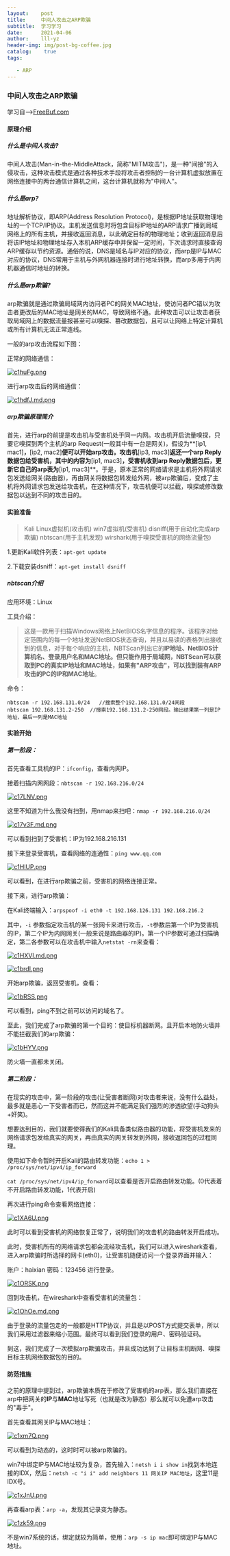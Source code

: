 ```yaml
---
layout:    post
title:     中间人攻击之ARP欺骗
subtitle:  学习学习
date:      2021-04-06
author:    lll-yz
header-img: img/post-bg-coffee.jpg
catalog:    true
tags:

   - ARP
---
```


### 中间人攻击之ARP欺骗

学习自-->[FreeBuf.com](https://www.freebuf.com/articles/network/266951.html)

#### 原理介绍

##### 什么是中间人攻击?

中间人攻击(Man-in-the-MiddleAttack，简称"MITM攻击")，是一种"间接"的入侵攻击，这种攻击模式是通过各种技术手段将攻击者控制的一台计算机虚拟放置在网络连接中的两台通信计算机之间，这台计算机就称为"中间人"。

##### 什么是arp?

地址解析协议，即ARP(Address Resolution Protocol)，是根据IP地址获取物理地址的一个TCP/IP协议。主机发送信息时将包含目标IP地址的ARP请求广播到局域网络上的所有主机，并接收返回消息，以此确定目标的物理地址；收到返回消息后将该IP地址和物理地址存入本机ARP缓存中并保留一定时间，下次请求时直接查询ARP缓存以节约资源。通俗的说，DNS是域名与IP对应的协议，而arp是IP与MAC对应的协议，DNS常用于主机与外网机器连接时进行地址转换，而arp多用于内网机器通信时地址的转换。

##### 什么是arp欺骗?

arp欺骗就是通过欺骗局域网内访问者PC的网关MAC地址，使访问者PC错以为攻击者更改后的MAC地址是网关的MAC，导致网络不通。此种攻击可以让攻击者获取局域网上的数据流量报甚至可以嗅探、篡改数据包，且可以让网络上特定计算机或所有计算机无法正常连线。

一般的arp攻击流程如下图：

正常的网络通信：

[![c1huFg.png](https://z3.ax1x.com/2021/04/06/c1huFg.png)](https://imgtu.com/i/c1huFg)

进行arp攻击后的网络通信：

[![c1hdfJ.md.png](https://z3.ax1x.com/2021/04/06/c1hdfJ.md.png)](https://imgtu.com/i/c1hdfJ)

##### arp欺骗原理简介

首先，进行arp的前提是攻击机与受害机处于同一内网。攻击机开启流量嗅探，只要它嗅探到两个主机的arp Request(一般其中有一台是网关)，假设为**[ip1, mac1]**，**[ip2, mac2]**便可以开始arp攻击。攻击机**[ip3, mac3]**返还一个arp Reply数据包给受害机，其中的内容为**[ip1, mac3]**，受害机收到arp Reply数据包后，更新它自己的arp表为**[ip1, mac3]**。于是，原本正常的网络请求是主机将外网请求包发送给网关(路由器)，再由网关将数据包转发给外网，被arp欺骗后，变成了主机将外网请求包发送给攻击机，在这种情况下，攻击机便可以拦截，嗅探或修改数据包以达到不同的攻击目的。

#### 实验准备

> Kali Linux虚拟机(攻击机)
> win7虚拟机(受害机)
> disniff(用于自动化完成arp欺骗)
> nbtscan(用于主机发现)
> wirshark(用于嗅探受害机的网络流量包)

1.更新Kali软件列表：``apt-get update``

2.下载安装dsniff：``apt-get install dsniff``

##### nbtscan介绍

应用环境：Linux

工具介绍：

>这是一款用于扫描Windows网络上NetBIOS名字信息的程序。该程序对给定范围内的每一个地址发送NetBIOS状态查询，并且以易读的表格列出接收到的信息，对于每个响应的主机，NBTScan列出它的**IP地址、NetBIOS计算机名、登录用户名和MAC地址。但只能作用于局域网，NBTScan可以获取到PC的真实IP地址和MAC地址，如果有"ARP攻击"，可以找到装有ARP攻击的PC的IP和MAC地址**。

命令：

```
nbtscan -r 192.168.131.0/24   //搜索整个192.168.131.0/24网段
nbtscan 192.168.131.2-250  //搜索192.168.131.2-250网段。输出结果第一列是IP地址，最后一列是MAC地址
```

#### 实验开始

##### 第一阶段：

首先查看工具机的IP：``ifconfig``，查看内网IP。

接着扫描内网网段：``nbtscan -r 192.168.216.0/24``

[![c17LNV.png](https://z3.ax1x.com/2021/04/06/c17LNV.png)](https://imgtu.com/i/c17LNV)

这里不知道为什么我没有扫到，用nmap来扫吧：``nmap -r 192.168.216.0/24``

[![c17v3F.md.png](https://z3.ax1x.com/2021/04/06/c17v3F.md.png)](https://imgtu.com/i/c17v3F)

可以看到扫到了受害机：IP为192.168.216.131

接下来登录受害机，查看网络的连通性：``ping www.qq.com``

[![c1HlUP.png](https://z3.ax1x.com/2021/04/06/c1HlUP.png)](https://imgtu.com/i/c1HlUP)

可以看到，在进行arp欺骗之前，受害机的网络连接正常。

接下来，进行arp欺骗：

在Kali终端输入：``arpspoof -i eth0 -t 192.168.126.131 192.168.216.2``

其中，``-i`` 参数指定攻击机的某一张网卡来进行攻击，``-t``参数后第一个IP为受害机的IP，第二个IP为内网网关(一般来说是路由器的IP)。第一个IP参数可通过扫描确定，第二各参数可以在攻击机中输入``netstat -rn``来查看：

[![c1HXVI.md.png](https://z3.ax1x.com/2021/04/06/c1HXVI.md.png)](https://imgtu.com/i/c1HXVI)

[![c1brdI.png](https://z3.ax1x.com/2021/04/06/c1brdI.png)](https://imgtu.com/i/c1brdI)

开始arp欺骗，返回受害机，查看：

[![c1bRSS.png](https://z3.ax1x.com/2021/04/06/c1bRSS.png)](https://imgtu.com/i/c1bRSS)

可以看到，ping不到之前可以访问的域名了。

至此，我们完成了arp欺骗的第一个目的：使目标机器断网。且开启本地防火墙并不能拦截我们的arp欺骗：

[![c1bHYV.png](https://z3.ax1x.com/2021/04/06/c1bHYV.png)](https://imgtu.com/i/c1bHYV)

防火墙一直都未关闭。

##### 第二阶段：

在现实的攻击中，第一阶段的攻击(让受害者断网)对攻击者来说，没有什么益处，最多就是恶心一下受害者而已，然而这并不能满足我们强烈的渗透欲望(手动狗头+奸笑)。

想要达到目的，我们就要使得我们的Kali具备类似路由器的功能，将受害机发来的网络请求包发给真实的网关，再由真实的网关转发到外网，接收返回包的过程同理。

使用如下命令暂时开启Kali的路由转发功能：``echo 1 > /proc/sys/net/ipv4/ip_forward``

``cat /proc/sys/net/ipv4/ip_forward``可以查看是否开启路由转发功能。(0代表着不开启路由转发功能，1代表开启)

再次进行ping命令查看网络连接：

[![c1XA6U.png](https://z3.ax1x.com/2021/04/06/c1XA6U.png)](https://imgtu.com/i/c1XA6U)

此时可以看到受害机的网络恢复正常了，说明我们的攻击机的路由转发开启成功。

此时，受害机所有的网络请求包都会流经攻击机，我们可以进入wireshark查看，进入arp欺骗时所选择的网卡(eth0)，让受害机随便访问一个登录界面并输入：

账户：haixian 密码：123456   进行登录。

[![c1ORSK.png](https://z3.ax1x.com/2021/04/06/c1ORSK.png)](https://imgtu.com/i/c1ORSK)

回到攻击机，在wireshark中查看受害机的流量包：

[![c1OhOe.md.png](https://z3.ax1x.com/2021/04/06/c1OhOe.md.png)](https://imgtu.com/i/c1OhOe)

由于登录的流量包走的一般都是HTTP协议，并且是以POST方式提交表单，所以我们采用过滤器来缩小范围。最终可以看到我们登录的用户、密码验证码。

到这，我们完成了一次模拟arp欺骗攻击，并且成功达到了让目标主机断网、嗅探目标主机网络数据包的目的。

#### 防范措施

之前的原理中提到过，arp欺骗本质在于修改了受害机的arp表，那么我们直接在arp中把网关的**IP**与**MAC**地址写死（也就是改为静态）那么就可以免遭arp攻击的"毒手"。

首先查看其网关IP与MAC地址：

[![c1xm7Q.png](https://z3.ax1x.com/2021/04/06/c1xm7Q.png)](https://imgtu.com/i/c1xm7Q)

可以看到为动态的，这时时可以被arp欺骗的。

win7中绑定IP与MAC地址较为复杂，首先输入：``netsh i i show in``找到本地连接的IDX，然后：``netsh -c "i i" add neighbors 11 网关IP MAC地址``，这里11是IDX号。

[![c1xJnU.png](https://z3.ax1x.com/2021/04/06/c1xJnU.png)](https://imgtu.com/i/c1xJnU)

再查看arp表：``arp -a``，发现其记录变为静态。

[![c1zk59.png](https://z3.ax1x.com/2021/04/06/c1zk59.png)](https://imgtu.com/i/c1zk59)

不是win7系统的话，绑定就较为简单，使用：``arp -s ip mac``即可绑定IP与MAC地址。



